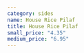 ```yaml
---
category: sides
name: House Rice Pilaf
title: House Rice Pilaf
small_price: "4.35"
medium_price: "6.95"
---
```

